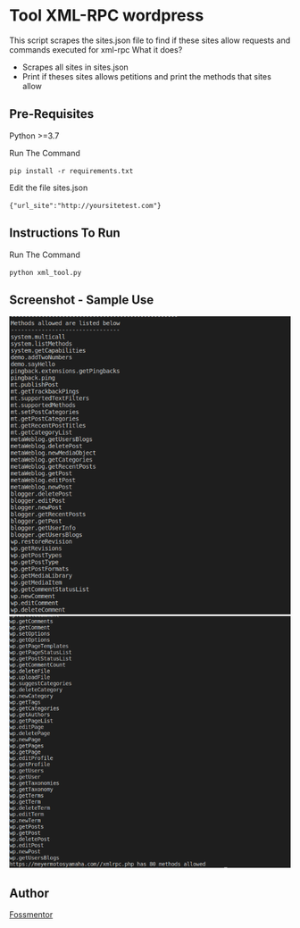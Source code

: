 # Tool XML-RPC wordpress

This script scrapes the sites.json file to find if these sites allow requests and commands executed for xml-rpc
What it does?
* Scrapes all sites in sites.json 
* Print if theses sites allows petitions and print the methods that sites allow 


## Pre-Requisites

Python >=3.7

Run The Command 

`pip install -r requirements.txt`

Edit the file sites.json

`{"url_site":"http://yoursitetest.com"}`



## Instructions To Run

Run The Command 

`python xml_tool.py`

## Screenshot - Sample Use

![Screenshot-1](Screen1.png)
![Screenshot-2](Screen2.png)


## Author
[Fossmentor](https://github.com/fossmentorOfficial)